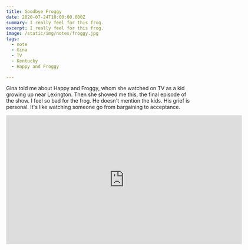 ```yaml
---
title: Goodbye Froggy
date: 2020-07-24T10:00:00.000Z
summary: I really feel for this frog.
excerpt: I really feel for this frog.
image: /static/img/notes/froggy.jpg
tags:
  - note 
  - Gina
  - TV
  - Kentucky
  - Happy and Froggy

---
```


Gina told me about Happy and Froggy, whom she watched on TV as a kid growing up near Lexington. Then she showed me this, the final episode of the show. I feel so bad for the frog. He doesn't mention the kids. His grief is personal. It's like watching someone go from bargaining to acceptance.

<iframe width="640" height="350" src="https://www.youtube.com/embed/HSKnpS9maDY?start=178" frameborder="0" allow="accelerometer; autoplay; encrypted-media; gyroscope; picture-in-picture" allowfullscreen></iframe>